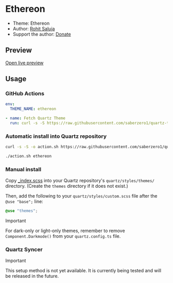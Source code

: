 # Ethereon

- Theme: Ethereon
- Author: <a href="https://www.rohit04saluja.com" target="_blank" rel="noopener noreferrer">Rohit Saluja</a>
- Support the author: <a href="https://buymecoffee.rohit04saluja.com" target="_blank" rel="noopener noreferrer">Donate</a>

## Preview

[Open live preview](https://quartz-themes.github.io/ethereon/)

## Usage

### GitHub Actions

```yaml
env:
  THEME_NAME: ethereon
```

```yaml
- name: Fetch Quartz Theme
  run: curl -s -S https://raw.githubusercontent.com/saberzero1/quartz-themes/master/action.sh | bash -s -- $THEME_NAME
```

### Automatic install into Quartz repository

```bash
curl -s -S -o action.sh https://raw.githubusercontent.com/saberzero1/quartz-themes/master/action.sh

./action.sh ethereon
```

### Manual install

Copy [_index.scss](./_index.scss) into your Quartz repository's `quartz/styles/themes/` directory. (Create the `themes` directory if it does not exist.)

Then, add the following to your `quartz/styles/custom.scss` file after the `@use "base";` line:

```scss
@use "themes";
```

> [!IMPORTANT]
> For dark-only or light-only themes, remember to remove `Component.Darkmode()` from your `quartz.config.ts` file.

### Quartz Syncer

> [!IMPORTANT]
> This setup method is not yet available. It is currently being tested and will be released in the future.
